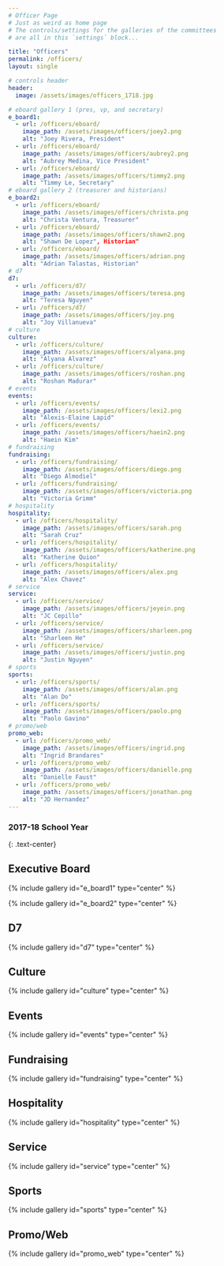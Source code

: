 ```yaml
---
# Officer Page
# Just as weird as home page
# The controls/settings for the galleries of the committees
# are all in this `settings` block...

title: "Officers"
permalink: /officers/
layout: single

# controls header
header:
  image: /assets/images/officers_1718.jpg

# eboard gallery 1 (pres, vp, and secretary)
e_board1:
  - url: /officers/eboard/
    image_path: /assets/images/officers/joey2.png
    alt: "Joey Rivera, President"
  - url: /officers/eboard/
    image_path: /assets/images/officers/aubrey2.png
    alt: "Aubrey Medina, Vice President"
  - url: /officers/eboard/
    image_path: /assets/images/officers/timmy2.png
    alt: "Timmy Le, Secretary"
# eboard gallery 2 (treasurer and historians)
e_board2:
  - url: /officers/eboard/
    image_path: /assets/images/officers/christa.png
    alt: "Christa Ventura, Treasurer"
  - url: /officers/eboard/
    image_path: /assets/images/officers/shawn2.png
    alt: "Shawn De Lopez", Historian"
  - url: /officers/eboard/
    image_path: /assets/images/officers/adrian.png
    alt: "Adrian Talastas, Historian"
# d7
d7:
  - url: /officers/d7/
    image_path: /assets/images/officers/teresa.png
    alt: "Teresa Nguyen"
  - url: /officers/d7/
    image_path: /assets/images/officers/joy.png
    alt: "Joy Villanueva"
# culture
culture:
  - url: /officers/culture/
    image_path: /assets/images/officers/alyana.png
    alt: "Alyana Alvarez"
  - url: /officers/culture/
    image_path: /assets/images/officers/roshan.png
    alt: "Roshan Madurar"
# events
events:
  - url: /officers/events/
    image_path: /assets/images/officers/lexi2.png
    alt: "Alexis-Elaine Lapid"
  - url: /officers/events/
    image_path: /assets/images/officers/haein2.png
    alt: "Haein Kim"
# fundraising
fundraising:
  - url: /officers/fundraising/
    image_path: /assets/images/officers/diego.png
    alt: "Diego Almodiel"
  - url: /officers/fundraising/
    image_path: /assets/images/officers/victoria.png
    alt: "Victoria Grimm"
# hospitality
hospitality:
  - url: /officers/hospitality/
    image_path: /assets/images/officers/sarah.png
    alt: "Sarah Cruz"
  - url: /officers/hospitality/
    image_path: /assets/images/officers/katherine.png
    alt: "Katherine Quion"
  - url: /officers/hospitality/
    image_path: /assets/images/officers/alex.png
    alt: "Alex Chavez"
# service
service:
  - url: /officers/service/
    image_path: /assets/images/officers/jeyein.png
    alt: "JC Cepillo"
  - url: /officers/service/
    image_path: /assets/images/officers/sharleen.png
    alt: "Sharleen He"
  - url: /officers/service/
    image_path: /assets/images/officers/justin.png
    alt: "Justin Nguyen"
# sports
sports:
  - url: /officers/sports/
    image_path: /assets/images/officers/alan.png
    alt: "Alan Do"
  - url: /officers/sports/
    image_path: /assets/images/officers/paolo.png
    alt: "Paolo Gavino"
# promo/web
promo_web:
  - url: /officers/promo_web/
    image_path: /assets/images/officers/ingrid.png
    alt: "Ingrid Brandares"
  - url: /officers/promo_web/
    image_path: /assets/images/officers/danielle.png
    alt: "Danielle Faust"
  - url: /officers/promo_web/
    image_path: /assets/images/officers/jonathan.png
    alt: "JD Hernandez"
---
```


<!--
	this shouldn't need modification,
	unless you want to play with the
	layout!
  -->

### 2017-18 School Year
{: .text-center}

## Executive Board

{% include gallery id="e_board1" type="center" %}

{% include gallery id="e_board2" type="center" %}

## D7

{% include gallery id="d7" type="center" %}

## Culture

{% include gallery id="culture" type="center" %}

## Events

{% include gallery id="events" type="center" %}

## Fundraising

{% include gallery id="fundraising" type="center" %}

## Hospitality

{% include gallery id="hospitality" type="center" %}

## Service

{% include gallery id="service" type="center" %}

## Sports

{% include gallery id="sports" type="center" %}

## Promo/Web

{% include gallery id="promo_web" type="center" %}
